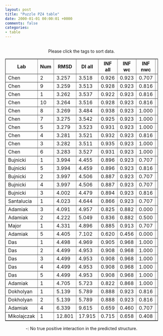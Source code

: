 ```yaml
---
layout: post
title: "Puzzle PZ4 table"
date: 2000-01-01 00:00:01 +0000
comments: false
categories: 
- table
---
```


<script src="{{ root_url }}/javascripts/sorttable.js"></script>
<script>
    window.onload = function() {
        (document.getElementsByTagName( 'th' )[1]).click();
    };
</script>
<br/>
<div align="center">
Please click the tags to sort data.<br/>
<table class="sortable" border=1>
  <tr>
    <th>Lab</th>
    <th>Num</th>
    <th>RMSD</th>
    <th>DI all</th>
    <th>INF all</th>
    <th>INF wc</th>
    <th>INF nwc</th>
    <th>INF stacking</th>
    <th>Clash Score</th>
    <th>P-value</th>
    <th>mcq</th>
    <th>TM-score</th>
    <th>best sol.</th>
    <th>Detail</th>
  </tr>
  <tr><td>Chen</td><td>2</td><td>3.257</td><td>3.518</td><td>0.926</td><td>0.923</td><td>0.707</td><td>0.935</td><td>2.220</td><td>0.00e+00</td><td>15.81</td><td>0.7650</td><td>2</td><td><a href='/show/index.html?id=PZ4_Chen_2'>-></a></td></tr>
<tr><td>Chen</td><td>9</td><td>3.259</td><td>3.513</td><td>0.928</td><td>0.923</td><td>0.816</td><td>0.934</td><td>1.980</td><td>0.00e+00</td><td>15.69</td><td>0.7630</td><td>2</td><td><a href='/show/index.html?id=PZ4_Chen_9'>-></a></td></tr>
<tr><td>Chen</td><td>1</td><td>3.262</td><td>3.537</td><td>0.922</td><td>0.923</td><td>0.816</td><td>0.926</td><td>1.970</td><td>0.00e+00</td><td>16.51</td><td>0.7640</td><td>2</td><td><a href='/show/index.html?id=PZ4_Chen_1'>-></a></td></tr>
<tr><td>Chen</td><td>10</td><td>3.264</td><td>3.516</td><td>0.928</td><td>0.923</td><td>0.816</td><td>0.935</td><td>1.970</td><td>0.00e+00</td><td>15.91</td><td>0.7660</td><td>2</td><td><a href='/show/index.html?id=PZ4_Chen_10'>-></a></td></tr>
<tr><td>Chen</td><td>8</td><td>3.269</td><td>3.484</td><td>0.938</td><td>0.923</td><td>1.000</td><td>0.944</td><td>3.460</td><td>0.00e+00</td><td>15.93</td><td>0.7630</td><td>2</td><td><a href='/show/index.html?id=PZ4_Chen_8'>-></a></td></tr>
<tr><td>Chen</td><td>7</td><td>3.275</td><td>3.542</td><td>0.925</td><td>0.923</td><td>1.000</td><td>0.925</td><td>3.210</td><td>0.00e+00</td><td>15.84</td><td>0.7640</td><td>2</td><td><a href='/show/index.html?id=PZ4_Chen_7'>-></a></td></tr>
<tr><td>Chen</td><td>5</td><td>3.279</td><td>3.523</td><td>0.931</td><td>0.923</td><td>1.000</td><td>0.934</td><td>2.720</td><td>0.00e+00</td><td>15.88</td><td>0.7620</td><td>2</td><td><a href='/show/index.html?id=PZ4_Chen_5'>-></a></td></tr>
<tr><td>Chen</td><td>4</td><td>3.281</td><td>3.521</td><td>0.932</td><td>0.923</td><td>0.816</td><td>0.940</td><td>3.450</td><td>0.00e+00</td><td>15.67</td><td>0.7610</td><td>2</td><td><a href='/show/index.html?id=PZ4_Chen_4'>-></a></td></tr>
<tr><td>Chen</td><td>3</td><td>3.282</td><td>3.511</td><td>0.935</td><td>0.923</td><td>1.000</td><td>0.940</td><td>2.220</td><td>0.00e+00</td><td>15.94</td><td>0.7610</td><td>2</td><td><a href='/show/index.html?id=PZ4_Chen_3'>-></a></td></tr>
<tr><td>Chen</td><td>6</td><td>3.283</td><td>3.527</td><td>0.931</td><td>0.923</td><td>1.000</td><td>0.934</td><td>2.220</td><td>0.00e+00</td><td>15.95</td><td>0.7610</td><td>2</td><td><a href='/show/index.html?id=PZ4_Chen_6'>-></a></td></tr>
<tr><td>Bujnicki</td><td>1</td><td>3.994</td><td>4.455</td><td>0.896</td><td>0.923</td><td>0.707</td><td>0.893</td><td>20.410</td><td>0.00e+00</td><td>18.35</td><td>0.7030</td><td>2</td><td><a href='/show/index.html?id=PZ4_Bujnicki_1'>-></a></td></tr>
<tr><td>Bujnicki</td><td>5</td><td>3.994</td><td>4.459</td><td>0.896</td><td>0.923</td><td>0.816</td><td>0.888</td><td>20.410</td><td>0.00e+00</td><td>18.62</td><td>0.7040</td><td>2</td><td><a href='/show/index.html?id=PZ4_Bujnicki_5'>-></a></td></tr>
<tr><td>Bujnicki</td><td>2</td><td>3.997</td><td>4.506</td><td>0.887</td><td>0.923</td><td>0.707</td><td>0.880</td><td>24.340</td><td>0.00e+00</td><td>18.40</td><td>0.7030</td><td>2</td><td><a href='/show/index.html?id=PZ4_Bujnicki_2'>-></a></td></tr>
<tr><td>Bujnicki</td><td>4</td><td>3.997</td><td>4.506</td><td>0.887</td><td>0.923</td><td>0.707</td><td>0.880</td><td>25.080</td><td>0.00e+00</td><td>18.40</td><td>0.7030</td><td>2</td><td><a href='/show/index.html?id=PZ4_Bujnicki_4'>-></a></td></tr>
<tr><td>Bujnicki</td><td>3</td><td>4.002</td><td>4.479</td><td>0.894</td><td>0.923</td><td>0.816</td><td>0.885</td><td>21.640</td><td>0.00e+00</td><td>18.45</td><td>0.7020</td><td>2</td><td><a href='/show/index.html?id=PZ4_Bujnicki_3'>-></a></td></tr>
<tr><td>Santalucia</td><td>1</td><td>4.023</td><td>4.644</td><td>0.866</td><td>0.923</td><td>0.707</td><td>0.852</td><td>33.920</td><td>0.00e+00</td><td>19.96</td><td>0.7060</td><td>2</td><td><a href='/show/index.html?id=PZ4_Santalucia_1'>-></a></td></tr>
<tr><td>Adamiak</td><td>3</td><td>4.091</td><td>4.957</td><td>0.825</td><td>0.882</td><td>0.000</td><td>0.821</td><td>18.690</td><td>0.00e+00</td><td>23.01</td><td>0.6630</td><td>2</td><td><a href='/show/index.html?id=PZ4_Adamiak_3'>-></a></td></tr>
<tr><td>Adamiak</td><td>2</td><td>4.222</td><td>5.049</td><td>0.836</td><td>0.882</td><td>0.500</td><td>0.826</td><td>19.920</td><td>0.00e+00</td><td>23.02</td><td>0.6280</td><td>2</td><td><a href='/show/index.html?id=PZ4_Adamiak_2'>-></a></td></tr>
<tr><td>Major</td><td>1</td><td>4.331</td><td>4.896</td><td>0.885</td><td>0.913</td><td>0.707</td><td>0.881</td><td>0.490</td><td>0.00e+00</td><td>24.39</td><td>0.7430</td><td>2</td><td><a href='/show/index.html?id=PZ4_Major_1'>-></a></td></tr>
<tr><td>Adamiak</td><td>5</td><td>4.405</td><td>7.102</td><td>0.620</td><td>0.456</td><td>0.000</td><td>0.682</td><td>69.110</td><td>0.00e+00</td><td>32.47</td><td>0.6210</td><td>2</td><td><a href='/show/index.html?id=PZ4_Adamiak_5'>-></a></td></tr>
<tr><td>Das</td><td>1</td><td>4.498</td><td>4.969</td><td>0.905</td><td>0.968</td><td>1.000</td><td>0.875</td><td>8.620</td><td>0.00e+00</td><td>15.71</td><td>0.7480</td><td>1</td><td><a href='/show/index.html?id=PZ4_Das_1'>-></a></td></tr>
<tr><td>Das</td><td>2</td><td>4.499</td><td>4.953</td><td>0.908</td><td>0.968</td><td>1.000</td><td>0.879</td><td>8.860</td><td>0.00e+00</td><td>15.72</td><td>0.7480</td><td>1</td><td><a href='/show/index.html?id=PZ4_Das_2'>-></a></td></tr>
<tr><td>Das</td><td>3</td><td>4.499</td><td>4.953</td><td>0.908</td><td>0.968</td><td>1.000</td><td>0.879</td><td>8.860</td><td>0.00e+00</td><td>15.71</td><td>0.7480</td><td>1</td><td><a href='/show/index.html?id=PZ4_Das_3'>-></a></td></tr>
<tr><td>Das</td><td>4</td><td>4.499</td><td>4.953</td><td>0.908</td><td>0.968</td><td>1.000</td><td>0.879</td><td>8.860</td><td>0.00e+00</td><td>15.71</td><td>0.7480</td><td>1</td><td><a href='/show/index.html?id=PZ4_Das_4'>-></a></td></tr>
<tr><td>Das</td><td>5</td><td>4.499</td><td>4.953</td><td>0.908</td><td>0.968</td><td>1.000</td><td>0.879</td><td>8.860</td><td>0.00e+00</td><td>15.72</td><td>0.7480</td><td>1</td><td><a href='/show/index.html?id=PZ4_Das_5'>-></a></td></tr>
<tr><td>Adamiak</td><td>1</td><td>4.705</td><td>5.723</td><td>0.822</td><td>0.868</td><td>1.000</td><td>0.801</td><td>17.220</td><td>0.00e+00</td><td>24.71</td><td>0.6100</td><td>2</td><td><a href='/show/index.html?id=PZ4_Adamiak_1'>-></a></td></tr>
<tr><td>Dokholyan</td><td>1</td><td>5.139</td><td>5.789</td><td>0.888</td><td>0.923</td><td>0.816</td><td>0.878</td><td>13.520</td><td>0.00e+00</td><td>17.73</td><td>0.7210</td><td>2</td><td><a href='/show/index.html?id=PZ4_Dokholyan_1'>-></a></td></tr>
<tr><td>Dokholyan</td><td>2</td><td>5.139</td><td>5.789</td><td>0.888</td><td>0.923</td><td>0.816</td><td>0.878</td><td>13.520</td><td>0.00e+00</td><td>17.73</td><td>0.7210</td><td>2</td><td><a href='/show/index.html?id=PZ4_Dokholyan_2'>-></a></td></tr>
<tr><td>Adamiak</td><td>4</td><td>6.339</td><td>9.615</td><td>0.659</td><td>0.460</td><td>0.707</td><td>0.723</td><td>70.830</td><td>0.00e+00</td><td>33.60</td><td>0.5310</td><td>2</td><td><a href='/show/index.html?id=PZ4_Adamiak_4'>-></a></td></tr>
<tr><td>Mikolajczak</td><td>1</td><td>12.801</td><td>17.915</td><td>0.715</td><td>0.658</td><td>0.408</td><td>0.749</td><td>29.290</td><td>0.00e+00</td><td>23.45</td><td>0.6240</td><td>1</td><td><a href='/show/index.html?id=PZ4_Mikolajczak_1'>-></a></td></tr>

</table>
-: No true positive interaction in the predicted structure.
</div>

